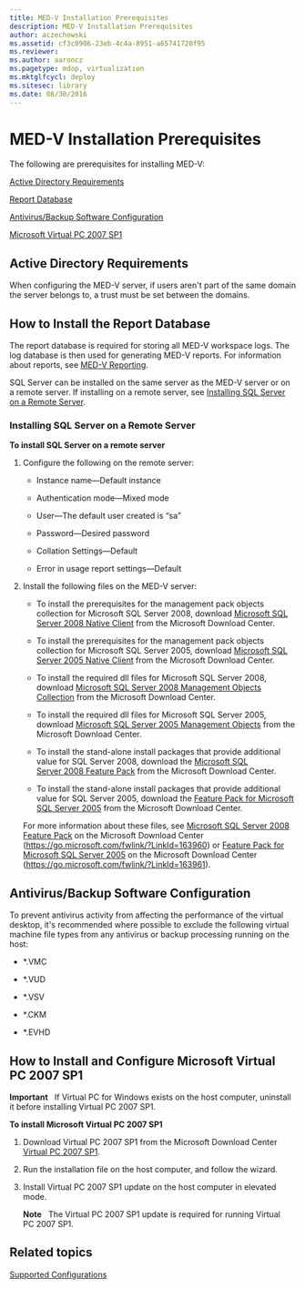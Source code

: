 ```yaml
---
title: MED-V Installation Prerequisites
description: MED-V Installation Prerequisites
author: aczechowski
ms.assetid: cf3c0906-23eb-4c4a-8951-a65741720f95
ms.reviewer:
ms.author: aaroncz
ms.pagetype: mdop, virtualization
ms.mktglfcycl: deploy
ms.sitesec: library
ms.date: 08/30/2016
---
```



# MED-V Installation Prerequisites


The following are prerequisites for installing MED-V:

[Active Directory Requirements](#bkmk-activedirectoryrequirements)

[Report Database](#bkmk-howtoinstallthereportdatabase)

[Antivirus/Backup Software Configuration](#bkmk-antivirusbackupsoftwareconfiguration)

[Microsoft Virtual PC 2007 SP1](#bkmk-howtoinstallandconfiguremicrosoftvirtualpc2007sp1)

## <a href="" id="bkmk-activedirectoryrequirements"></a>Active Directory Requirements


When configuring the MED-V server, if users aren't part of the same domain the server belongs to, a trust must be set between the domains.

## <a href="" id="bkmk-howtoinstallthereportdatabase"></a>How to Install the Report Database


The report database is required for storing all MED-V workspace logs. The log database is then used for generating MED-V reports. For information about reports, see [MED-V Reporting](med-v-reporting.md).

SQL Server can be installed on the same server as the MED-V server or on a remote server. If installing on a remote server, see [Installing SQL Server on a Remote Server](#bkmk-installingsqlserveronaremoteserver).

### <a href="" id="bkmk-installingsqlserveronaremoteserver"></a>Installing SQL Server on a Remote Server

**To install SQL Server on a remote server**

1.  Configure the following on the remote server:

    -   Instance name—Default instance

    -   Authentication mode—Mixed mode

    -   User—The default user created is “sa”

    -   Password—Desired password

    -   Collation Settings—Default

    -   Error in usage report settings—Default

2.  Install the following files on the MED-V server:

    -   To install the prerequisites for the management pack objects collection for Microsoft SQL Server 2008, download [Microsoft SQL Server 2008 Native Client](https://www.microsoft.com/download) from the Microsoft Download Center.

    -   To install the prerequisites for the management pack objects collection for Microsoft SQL Server 2005, download [Microsoft SQL Server 2005 Native Client](https://www.microsoft.com/download) from the Microsoft Download Center.

    -   To install the required dll files for Microsoft SQL Server 2008, download [Microsoft SQL Server 2008 Management Objects Collection](https://www.microsoft.com/download) from the Microsoft Download Center.

    -   To install the required dll files for Microsoft SQL Server 2005, download [Microsoft SQL Server 2005 Management Objects](https://www.microsoft.com/download) from the Microsoft Download Center.

    -   To install the stand-alone install packages that provide additional value for SQL Server 2008, download the [Microsoft SQL Server 2008 Feature Pack](https://go.microsoft.com/fwlink/?LinkId=163960) from the Microsoft Download Center.

    -   To install the stand-alone install packages that provide additional value for SQL Server 2005, download the [Feature Pack for Microsoft SQL Server 2005]( https://go.microsoft.com/fwlink/?LinkId=163961) from the Microsoft Download Center.

    For more information about these files, see [Microsoft SQL Server 2008 Feature Pack](https://go.microsoft.com/fwlink/?LinkId=163960) on the Microsoft Download Center (https://go.microsoft.com/fwlink/?LinkId=163960) or [Feature Pack for Microsoft SQL Server 2005](https://go.microsoft.com/fwlink/?LinkId=163961) on the Microsoft Download Center (https://go.microsoft.com/fwlink/?LinkId=163961).

## <a href="" id="bkmk-antivirusbackupsoftwareconfiguration"></a>Antivirus/Backup Software Configuration


To prevent antivirus activity from affecting the performance of the virtual desktop, it's recommended where possible to exclude the following virtual machine file types from any antivirus or backup processing running on the host:

-   \*.VMC

-   \*.VUD

-   \*.VSV

-   \*.CKM

-   \*.EVHD

## <a href="" id="bkmk-howtoinstallandconfiguremicrosoftvirtualpc2007sp1"></a>How to Install and Configure Microsoft Virtual PC 2007 SP1


**Important**  
If Virtual PC for Windows exists on the host computer, uninstall it before installing Virtual PC 2007 SP1.



**To install Microsoft Virtual PC 2007 SP1**

1.  Download Virtual PC 2007 SP1 from the Microsoft Download Center [Virtual PC 2007 SP1](https://go.microsoft.com/fwlink/?LinkId=142994).

2.  Run the installation file on the host computer, and follow the wizard.

3.  Install Virtual PC 2007 SP1 update on the host computer in elevated mode.

    **Note**  
    The Virtual PC 2007 SP1 update is required for running Virtual PC 2007 SP1.



## Related topics


[Supported Configurations](supported-configurationsmedv-orientation.md)









